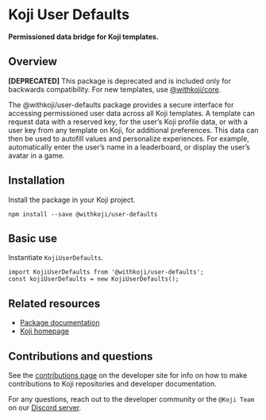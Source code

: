 # Koji User Defaults

**Permissioned data bridge for Koji templates.**

## Overview

**[DEPRECATED]**
This package is deprecated and is included only for backwards compatibility. For new templates, use [@withkoji/core](https://developer.withkoji.com/reference/packages/withkoji-koji-core).

The @withkoji/user-defaults package provides a secure interface for accessing permissioned user data across all Koji templates. A template can request data with a reserved key, for the user’s Koji profile data, or with a user key from any template on Koji, for additional preferences. This data can then be used to autofill values and personalize experiences. For example, automatically enter the user’s name in a leaderboard, or display the user’s avatar in a game.

## Installation

Install the package in your Koji project.
```
npm install --save @withkoji/user-defaults
```

## Basic use

Instantiate `KojiUserDefaults`.
```
import KojiUserDefaults from '@withkoji/user-defaults';
const kojiUserDefaults = new KojiUserDefaults();
```

## Related resources

* [Package documentation](https://developer.withkoji.com/reference/packages/withkoji-user-defaults-package)
* [Koji homepage](http://withkoji.com/)

## Contributions and questions

See the [contributions page](https://developer.withkoji.com/docs/about/contribute-koji-developers) on the developer site for info on how to make contributions to Koji repositories and developer documentation.

For any questions, reach out to the developer community or the `@Koji Team` on our [Discord server](https://discord.com/invite/9egkTWf4ec).
